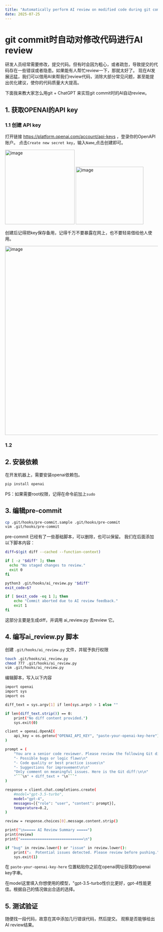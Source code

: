 ```yaml
---
title: "Automatically perform AI review on modified code during git commit"
date: 2025-07-25
---
```


# git commit时自动对修改代码进行AI review

研发人员经常需要修改，提交代码。但有时会因为粗心，或者疏忽，导致提交的代码存在一些错误或者隐患。如果能有人帮忙review一下，那就太好了。
现在AI发展迅猛，我们可以借用AI来帮我们review代码，消除大部分常见问题，甚至能提出优化建议，使你的代码质量大大提高。

下面我来教大家怎么用git + ChatGPT 来实现git commit时的AI自动review。

## 1. 获取OPENAI的API key

### 1.1 创建 API key

打开链接 https://platform.openai.com/account/api-keys ，登录你的OpenAPI账户。
点击`Create new secret key`，输入`Name`,点击创建即可。

<img width="229" height="245" alt="image" src="https://github.com/user-attachments/assets/f0be43e8-05eb-4b7e-8ea2-eb99499e2c60" />

<img width="223" height="189" alt="image" src="https://github.com/user-attachments/assets/fd114c98-ab70-4b28-a0e5-c5370250bc36" />

创建后记得把key保存备用，记得千万不要暴露在网上，也不要轻易借给他人使用。

<img width="838" height="621" alt="image" src="https://github.com/user-attachments/assets/2cd2b4a4-f155-472a-ba92-35075c9e4521" />

### 1.2 

## 2. 安装依赖

在开发机器上，需要安装openai依赖包。

```bash
pip install openai
```

PS：如果需要root权限，记得在命令前加上`sudo`

## 3. 编辑pre-commit

```bash
cp .git/hooks/pre-commit.sample .git/hooks/pre-commit
vim .git/hooks/pre-commit
```

pre-commit 已经有了一些基础脚本，可以删除，也可以保留。
我们在后面添加以下脚本内容：

```bash
diff=$(git diff --cached --function-context)

if [ -z "$diff" ]; then
  echo "No staged changes to review."
  exit 0
fi

python3 .git/hooks/ai_review.py "$diff"
exit_code=$?

if [ $exit_code -eq 1 ]; then
    echo "Commit aborted due to AI review feedback."
    exit 1
fi
```

这部分主要是生成diff，并调用 ai_review.py 去review 它。

## 4. 编写ai_review.py 脚本

创建 `.git/hooks/ai_review.py` 文件，并赋予执行权限

```bash
touch .git/hooks/ai_review.py
chmod 777 .git/hooks/ai_review.py
vim .git/hooks/ai_review.py
```

编辑脚本，写入以下内容

```bash
import openai
import sys
import os

diff_text = sys.argv[1] if len(sys.argv) > 1 else ""

if len(diff_text.strip()) == 0:
    print("No diff content provided.")
    sys.exit(0)

client = openai.OpenAI(
    api_key = os.getenv("OPENAI_API_KEY", "paste-your-openai-key-here")
)

prompt = (
    "You are a senior code reviewer. Please review the following Git diff and point out:\n"
    "- Possible bugs or logic flaws\n"
    "- Code quality or best practice issues\n"
    "- Suggestions for improvement\n\n"
    "Only comment on meaningful issues. Here is the Git diff:\n\n"
    "```\n" + diff_text + "\n```"
)

response = client.chat.completions.create(
    #model="gpt-3.5-turbo",
    model="gpt-4",
    messages=[{"role": "user", "content": prompt}],
    temperature=0.2,
)

review = response.choices[0].message.content.strip()

print("\n===== AI Review Summary =====")
print(review)
print("=============================\n")

if "bug" in review.lower() or "issue" in review.lower():
    print("⚠️  Potential issues detected. Please review before pushing.")
    sys.exit(1)
```

在 `paste-your-openai-key-here` 位置粘贴你之前在openai网址获取的openai key字串。

在model这里填入你想使用的模型，"gpt-3.5-turbo性价比更好，gpt-4性能更佳。根据自己的情况做出合适的选择。

## 5. 测试验证

随便找一段代码，故意在其中添加几行错误代码，然后提交。
观察是否能够给出AI review结果。


